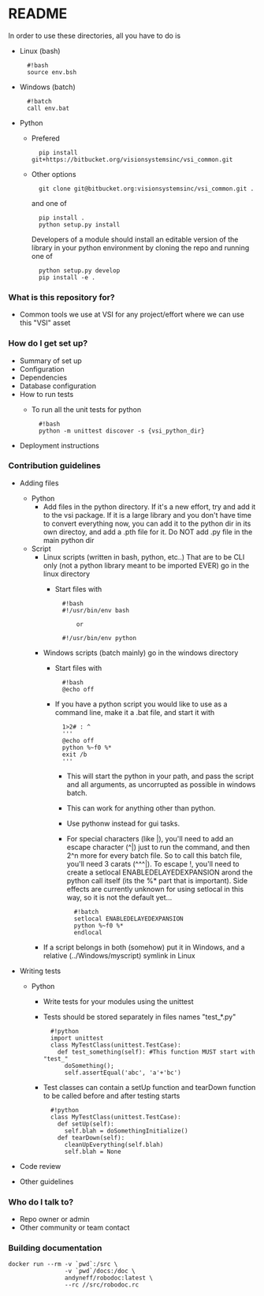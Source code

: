 # README #

In order to use these directories, all you have to do is

* Linux (bash)

        #!bash
        source env.bsh

* Windows (batch)

        #!batch
        call env.bat

* Python
    * Prefered

            pip install git+https://bitbucket.org/visionsystemsinc/vsi_common.git

    * Other options
	
            git clone git@bitbucket.org:visionsystemsinc/vsi_common.git .
			
      and one of
	  
            pip install .
            python setup.py install
			
      Developers of a module should install an editable version of the library in your python environment by
	  cloning the repo and running one of
	  
            python setup.py develop
            pip install -e .

### What is this repository for? ###

* Common tools we use at VSI for any project/effort where we can use this "VSI" asset

### How do I get set up? ###

* Summary of set up
* Configuration
* Dependencies
* Database configuration
* How to run tests
	* To run all the unit tests for python

			#!bash
			python -m unittest discover -s {vsi_python_dir}

* Deployment instructions

### Contribution guidelines ###

* Adding files
	* Python
		* Add files in the python directory. If it's a new effort, try and add it to the vsi package. If it is a large library and you don't have time to convert everything now, you can add it to the python dir in its own directoy, and add a .pth file for it. Do NOT add .py file in the main python dir
	* Script
		* Linux scripts (written in bash, python, etc..) That are to be CLI only (not a python library meant to be imported EVER) go in the linux directory
			* Start files with

					#!bash
					#!/usr/bin/env bash

						or

					#!/usr/bin/env python

		* Windows scripts (batch mainly) go in the windows directory
			* Start files with

					#!bash
					@echo off

			* If you have a python script you would like to use as a command line, make it a .bat file, and start it with

					1>2# : ^
					'''
					@echo off
					python %~f0 %*
					exit /b
					'''

				* This will start the python in your path, and pass the script and all arguments, as uncorrupted as possible in windows batch. 
				* This can work for anything other than python. 
				* Use pythonw instead for gui tasks.
				* For special characters (like |), you'll need to add an escape character (^|) just to run the command, and then 2^n more for every batch file. So to call this batch file, you'll need 3 carats (^^^|). To escape !, you'll need to create a setlocal ENABLEDELAYEDEXPANSION arond the python call itself (its the %* part that is important). Side effects are currently unknown for using setlocal in this way, so it is not the default yet... 

						#!batch
						setlocal ENABLEDELAYEDEXPANSION
						python %~f0 %*
						endlocal

		* If a script belongs in both (somehow) put it in Windows, and a relative (../Windows/myscript) symlink in Linux

* Writing tests
    * Python
        * Write tests for your modules using the unittest
        * Tests should be stored separately in files names "test_*.py"

				#!python
				import unittest
				class MyTestClass(unittest.TestCase):
				  def test_something(self): #This function MUST start with "test_"
				    doSomething();
				    self.assertEqual('abc', 'a'+'bc')

		* Test classes can contain a setUp function and tearDown function to be called before and after testing starts

				#!python
				class MyTestClass(unittest.TestCase):
				  def setUp(self):
				    self.blah = doSomethingInitialize()
				  def tearDown(self):
				    cleanUpEverything(self.blah)
				    self.blah = None

* Code review
* Other guidelines

### Who do I talk to? ###

* Repo owner or admin
* Other community or team contact

### Building documentation

```
docker run --rm -v `pwd`:/src \
                -v `pwd`/docs:/doc \
                andyneff/robodoc:latest \
                --rc //src/robodoc.rc
```